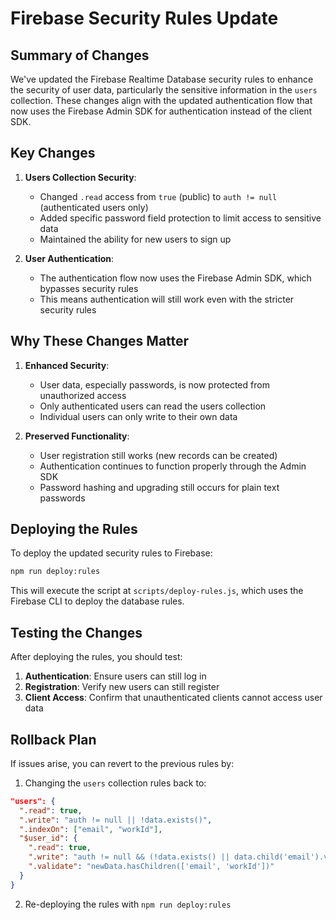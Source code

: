 # Firebase Security Rules Update

## Summary of Changes

We've updated the Firebase Realtime Database security rules to enhance the security of user data, particularly the sensitive information in the `users` collection. These changes align with the updated authentication flow that now uses the Firebase Admin SDK for authentication instead of the client SDK.

## Key Changes

1. **Users Collection Security**:
   - Changed `.read` access from `true` (public) to `auth != null` (authenticated users only)
   - Added specific password field protection to limit access to sensitive data
   - Maintained the ability for new users to sign up

2. **User Authentication**:
   - The authentication flow now uses the Firebase Admin SDK, which bypasses security rules
   - This means authentication will still work even with the stricter security rules

## Why These Changes Matter

1. **Enhanced Security**: 
   - User data, especially passwords, is now protected from unauthorized access
   - Only authenticated users can read the users collection
   - Individual users can only write to their own data

2. **Preserved Functionality**:
   - User registration still works (new records can be created)
   - Authentication continues to function properly through the Admin SDK
   - Password hashing and upgrading still occurs for plain text passwords

## Deploying the Rules

To deploy the updated security rules to Firebase:

```bash
npm run deploy:rules
```

This will execute the script at `scripts/deploy-rules.js`, which uses the Firebase CLI to deploy the database rules.

## Testing the Changes

After deploying the rules, you should test:

1. **Authentication**: Ensure users can still log in
2. **Registration**: Verify new users can still register
3. **Client Access**: Confirm that unauthenticated clients cannot access user data

## Rollback Plan

If issues arise, you can revert to the previous rules by:

1. Changing the `users` collection rules back to:
```json
"users": {
  ".read": true,
  ".write": "auth != null || !data.exists()",
  ".indexOn": ["email", "workId"],
  "$user_id": {
    ".read": true,
    ".write": "auth != null && (!data.exists() || data.child('email').val() === auth.token.email)",
    ".validate": "newData.hasChildren(['email', 'workId'])"
  }
}
```

2. Re-deploying the rules with `npm run deploy:rules`
